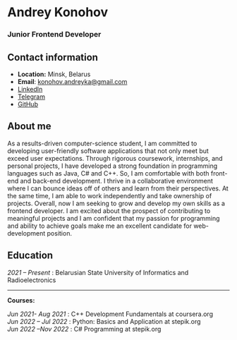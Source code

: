 # Andrey Konohov
### Junior Frontend Developer
## Contact information 
* **Location:** Minsk, Belarus
* **Email**: konohov.andreyka@gmail.com
* [LinkedIn](https://www.linkedin.com/in/andrey-konohov-741183252)
* [Telegram](https://t.me/htttttttttttttp)
* [GitHub](https://github.com/Maquim4)

## About me

As a results-driven computer-science student, I am committed to developing user-friendly software applications that not only meet but exceed user expectations. 
Through rigorous coursework, internships, and personal projects, I have developed a strong foundation in programming languages such as Java, C# and C++. So, I am comfortable with both front-end and back-end development.
I thrive in a collaborative environment where I can bounce ideas off of others and learn from their perspectives. At the same time, I am able to work independently and take ownership of projects. 
Overall, now I am seeking to grow and develop my own skills as a frontend developer. I am excited about the prospect of contributing to meaningful projects and I am confident that my passion for programming and ability to achieve goals make me an excellent candidate for web-development position.

Education
---------
*2021 – Present* : Belarusian State University of Informatics and Radioelectronics  

---------
**Courses:**  
  
*Jun 2021- Aug 2021* : C++ Development Fundamentals at coursera.org    
*Jun 2022 – Jul 2022* : Python: Basics and Application at stepik.org     
*Jun 2022 –Nov 2022* : C# Programming at stepik.org   




